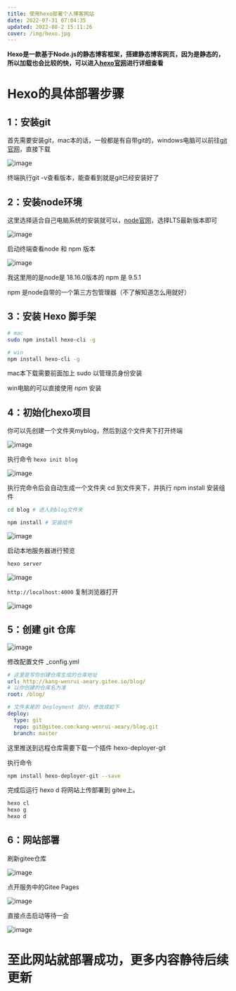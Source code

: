 ```yaml
---
title: 使用hexo部署个人博客网站
date: 2022-07-31 07:04:35
updated: 2022-08-2 15:11:26
cover: /img/hexo.jpg
---
```


**Hexo是一款基于Node.js的静态博客框架，搭建静态博客网页，因为是静态的，所以加载也会比较的快，可以进入[hexo官网](https://hexo.io/zh-cn/)进行详细查看**

# Hexo的具体部署步骤

## 1：安装git

 首先需要安装git，mac本的话，一般都是有自带git的，windows电脑可以前往[git官网](https://gitforwindows.org/ )，直接下载

![image](http://lc-u11PV6WA.cn-n1.lcfile.com/h19WgcmELC724rTUWIvVt1oI9WNstMbE/git-v.jpg)

终端执行git -v查看版本，能查看到就是git已经安装好了

## 2：安装node环境

这里选择适合自己电脑系统的安装就可以，[node官网](https://nodejs.org/en/download)，选择LTS最新版本即可

![image](http://lc-u11PV6WA.cn-n1.lcfile.com/4DFwYmGgPS3xKRLXxykRf9dpVtkJGDhu/node.jpg)

启动终端查看node 和 npm 版本

![image](http://lc-u11PV6WA.cn-n1.lcfile.com/s22p2VXGWoLHwebiFACm4GD1PvXQYAHz/node-v.jpg)

我这里用的是node是 18.16.0版本的 npm 是 9.5.1

npm 是node自带的一个第三方包管理器（不了解知道怎么用就好）

## 3：安装 Hexo 脚手架

```bash
# mac
sudo npm install hexo-cli -g 

# win
npm install hexo-cli -g 
```

mac本下载需要前面加上 sudo 以管理员身份安装

win电脑的可以直接使用 npm 安装

## 4：初始化hexo项目

你可以先创建一个文件夹myblog，然后到这个文件夹下打开终端

![image](http://lc-u11PV6WA.cn-n1.lcfile.com/IE78nAxvQ8A10asIkprw60KgeeiYrP0w/init.jpg)

执行命令 `hexo init blog`

![image](http://lc-u11PV6WA.cn-n1.lcfile.com/6HqoThxWWilFTR9zIUNwBc7TrT9sLWmM/hexoinit.jpg)

执行完命令后会自动生成一个文件夹 cd 到文件夹下，并执行 npm install 安装组件

```bash
cd blog # 进入到blog文件夹

npm install # 安装组件
```

![image](http://lc-u11PV6WA.cn-n1.lcfile.com/q1oCVmeRdge9aO1h8F49KSApG8pr1RBH/npmInit.jpg)

启动本地服务器进行预览

```bash
hexo server
```



![image](http://lc-u11PV6WA.cn-n1.lcfile.com/MNflE9971bvYFRFpErvPn5NBpnDDkBy3/server.jpg)

`http://localhost:4000` 复制浏览器打开

![image](http://lc-u11PV6WA.cn-n1.lcfile.com/G8j8DgQJtRASxgI2xqnNa7RYMIzU28Iw/hexodemo.png)

## 5：创建 git 仓库

![image](http://lc-u11PV6WA.cn-n1.lcfile.com/OeMfdY7lrxd8kkgKsJDvmFQNRChDjSlV/gitee.jpg)

修改配置文件 _config.yml

```yaml
# 这里是写你创建仓库生成的仓库地址
url: http://kang-wenrui-aeary.gitee.io/blog/
# 以你创建的仓库名为准
root: /blog/ 

# 文件末尾的 Deployment 部分，修改成如下
deploy:
  type: git
  repo: git@gitee.com:kang-wenrui-aeary/blog.git
  branch: master
```

这里推送到远程仓库需要下载一个插件 hexo-deployer-git

执行命令

```bash
npm install hexo-deployer-git --save
```

完成后运行 hexo d 将网站上传部署到 gitee上。

```bash
hexo cl
hexo g
hexo d
```

## 6：网站部署

刷新gitee仓库

![image](http://lc-u11PV6WA.cn-n1.lcfile.com/mSWUmuE2OkqakQRX315XTYfplln8bwbJ/gitpage.jpg)

点开服务中的Gitee Pages

![image](http://lc-u11PV6WA.cn-n1.lcfile.com/aQ8EVln4b6ia01OuD0gFBJY48L44zEqL/fuwu.jpg)

直接点击启动等待一会

![image](http://lc-u11PV6WA.cn-n1.lcfile.com/d0nV7FebDRKNbhvnT0pt3O3f7GLTSH6P/qidong.jpg)

# 至此网站就部署成功，更多内容静待后续更新



